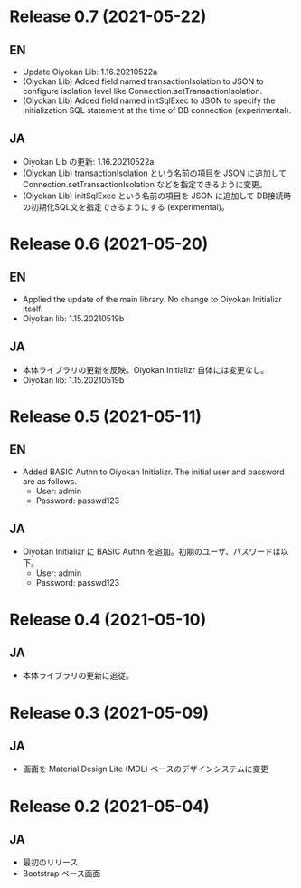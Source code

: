 # Release 0.7 (2021-05-22)

## EN

- Update Oiyokan Lib: 1.16.20210522a
- (Oiyokan Lib) Added field named transactionIsolation to JSON to configure isolation level like Connection.setTransactionIsolation.
- (Oiyokan Lib) Added field named initSqlExec to JSON to specify the initialization SQL statement at the time of DB connection (experimental).

## JA

- Oiyokan Lib の更新: 1.16.20210522a
- (Oiyokan Lib) transactionIsolation という名前の項目を JSON に追加して Connection.setTransactionIsolation などを指定できるように変更。
- (Oiyokan Lib) initSqlExec という名前の項目を JSON に追加して DB接続時の初期化SQL文を指定できるようにする (experimental)。

# Release 0.6 (2021-05-20)

## EN

- Applied the update of the main library. No change to Oiyokan Initializr itself.
- Oiyokan lib: 1.15.20210519b

## JA

- 本体ライブラリの更新を反映。Oiyokan Initializr 自体には変更なし。
- Oiyokan lib: 1.15.20210519b

# Release 0.5 (2021-05-11)

## EN

- Added BASIC Authn to Oiyokan Initializr. The initial user and password are as follows.
    - User: admin
    - Password: passwd123

## JA

- Oiyokan Initializr に BASIC Authn を追加。初期のユーザ、パスワードは以下。
    - User: admin
    - Password: passwd123

# Release 0.4 (2021-05-10)

## JA

- 本体ライブラリの更新に追従。

# Release 0.3 (2021-05-09)

## JA

- 画面を Material Design Lite (MDL) ベースのデザインシステムに変更

# Release 0.2 (2021-05-04)

## JA

- 最初のリリース
- Bootstrap ベース画面
